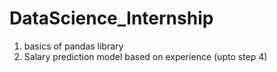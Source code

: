 # DataScience_Internship
1. basics of pandas library
2. Salary prediction model based on experience (upto step 4)
